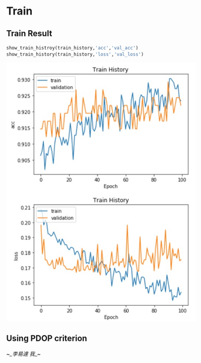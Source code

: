 # Train 
## Train Result

```py
show_train_histroy(train_history,'acc','val_acc')
show_train_history(train_history,'loss','val_loss')
```
![不對耶](pictures/acc_and_loss.jpg)

## Using PDOP criterion

~*_李易達 我*_~